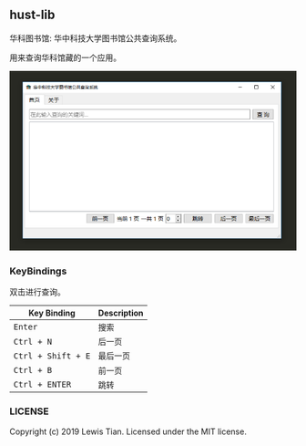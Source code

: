 ## hust-lib
华科图书馆: 华中科技大学图书馆公共查询系统。

用来查询华科馆藏的一个应用。

<div align="center">
    <img src="../images/HUST-Lib.png" alt="Screenshot">
</div>

### KeyBindings
双击进行查询。

Key Binding                                | Description
-------------------------------------------|---------------------------------------------------------
<kbd>Enter</kbd>                           | 搜索
<kbd>Ctrl + N</kbd>                        | 后一页
<kbd>Ctrl + Shift + E</kbd>                | 最后一页
<kbd>Ctrl + B</kbd>                        | 前一页
<kbd>Ctrl + ENTER</kbd>                    | 跳转

### LICENSE
Copyright (c) 2019 Lewis Tian. Licensed under the MIT license.